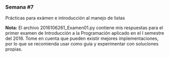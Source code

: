 ### Semana #7

Prácticas para exámen e introducción al manejo de listas  
  
**Nota:** El archivo 2016106261_Examen01.py contiene mis respuestas para el primer examen de Introducción a la Programación aplicado en el I semestre del 2016. Tome en cuenta que pueden existir mejores implementaciones, por lo que se recomienda usar como guía y experimentar con soluciones propias.
